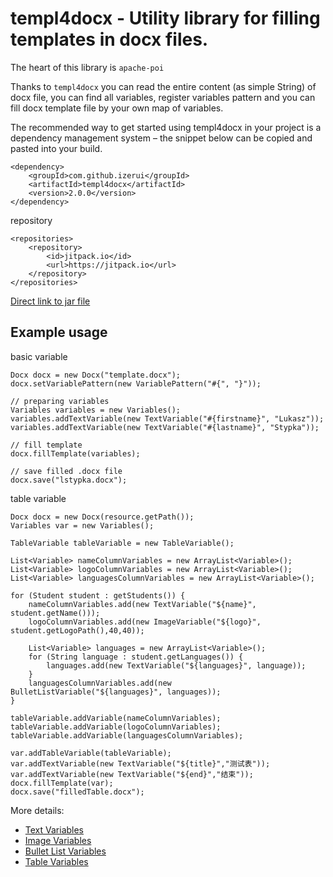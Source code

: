 # templ4docx - Utility library for filling templates in docx files. 
The heart of this library is `apache-poi`

Thanks to `templ4docx` you can read the entire content (as simple String) of docx file, you can find all variables, register variables pattern and you can fill docx template file by your own map of variables.

The recommended way to get started using templ4docx in your project is a dependency management system – the snippet below can be copied and pasted into your build.
```
<dependency>
    <groupId>com.github.izerui</groupId>
    <artifactId>templ4docx</artifactId>
    <version>2.0.0</version>
</dependency>
```

repository
```
<repositories>
    <repository>
        <id>jitpack.io</id>
        <url>https://jitpack.io</url>
    </repository>
</repositories>
```
[Direct link to jar file ](https://oss.sonatype.org/content/groups/public/pl/jsolve/templ4docx/2.0.0/templ4docx-2.0.0.jar)


## Example usage
basic variable
```
Docx docx = new Docx("template.docx");
docx.setVariablePattern(new VariablePattern("#{", "}"));
    
// preparing variables
Variables variables = new Variables();
variables.addTextVariable(new TextVariable("#{firstname}", "Lukasz"));
variables.addTextVariable(new TextVariable("#{lastname}", "Stypka"));
        
// fill template
docx.fillTemplate(variables);
        
// save filled .docx file
docx.save("lstypka.docx");
```

table variable 
```
Docx docx = new Docx(resource.getPath());
Variables var = new Variables();

TableVariable tableVariable = new TableVariable();

List<Variable> nameColumnVariables = new ArrayList<Variable>();
List<Variable> logoColumnVariables = new ArrayList<Variable>();
List<Variable> languagesColumnVariables = new ArrayList<Variable>();

for (Student student : getStudents()) {
    nameColumnVariables.add(new TextVariable("${name}", student.getName()));
    logoColumnVariables.add(new ImageVariable("${logo}", student.getLogoPath(),40,40));

    List<Variable> languages = new ArrayList<Variable>();
    for (String language : student.getLanguages()) {
        languages.add(new TextVariable("${languages}", language));
    }
    languagesColumnVariables.add(new BulletListVariable("${languages}", languages));
}

tableVariable.addVariable(nameColumnVariables);
tableVariable.addVariable(logoColumnVariables);
tableVariable.addVariable(languagesColumnVariables);

var.addTableVariable(tableVariable);
var.addTextVariable(new TextVariable("${title}","测试表"));
var.addTextVariable(new TextVariable("${end}","结束"));
docx.fillTemplate(var);
docx.save("filledTable.docx");
```

More details:

* [Text Variables](http://jsolve.github.io/java/templ4docx-2-0-0-text-variables/) <br />
* [Image Variables](http://jsolve.github.io/java/templ4docx-2-0-0-image-variables/) <br />
* [Bullet List Variables](http://jsolve.github.io/java/templ4docx-2-0-0-table-variables/) <br />
* [Table Variables](http://jsolve.github.io/java/templ4docx-2-0-0-table-variables/) <br />

